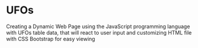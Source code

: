 # UFOs
Creating a Dynamic Web Page using the JavaScript programming language with UFOs table data, that will react to user input and customizing HTML file with CSS Bootstrap for easy viewing
